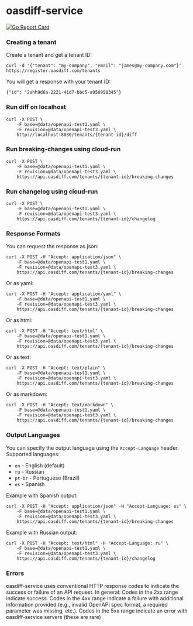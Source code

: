 # oasdiff-service

[![Go Report Card](https://goreportcard.com/badge/github.com/oasdiff/oasdiff-service)](https://goreportcard.com/report/github.com/oasdiff/oasdiff-service)

### Creating a tenant
Create a tenant and get a tenant ID:
```
curl -d '{"tenant": "my-company", "email": "james@my-company.com"}' https://register.oasdiff.com/tenants
```
You will get a response with your tenant ID:
```
{"id": "2ahh9d6a-2221-41d7-bbc5-a950958345"}
```
### Run diff on localhost
```
curl -X POST \
    -F base=@data/openapi-test1.yaml \
    -F revision=@data/openapi-test3.yaml \
    http://localhost:8080/tenants/{tenant-id}/diff
```

### Run breaking-changes using cloud-run
```
curl -X POST \
    -F base=@data/openapi-test1.yaml \
    -F revision=@data/openapi-test3.yaml \
    https://api.oasdiff.com/tenants/{tenant-id}/breaking-changes
```

### Run changelog using cloud-run
```
curl -X POST \
    -F base=@data/openapi-test1.yaml \
    -F revision=@data/openapi-test3.yaml \
    https://api.oasdiff.com/tenants/{tenant-id}/changelog
```

### Response Formats
You can request the response as json:
```
curl -X POST -H "Accept: application/json" \
    -F base=@data/openapi-test1.yaml \
    -F revision=@data/openapi-test3.yaml \
    https://api.oasdiff.com/tenants/{tenant-id}/breaking-changes
```

Or as yaml:
```
curl -X POST -H "Accept: application/yaml" \
    -F base=@data/openapi-test1.yaml \
    -F revision=@data/openapi-test3.yaml \
    https://api.oasdiff.com/tenants/{tenant-id}/breaking-changes
```

Or as html:
```
curl -X POST -H "Accept: text/html" \
    -F base=@data/openapi-test1.yaml \
    -F revision=@data/openapi-test3.yaml \
    https://api.oasdiff.com/tenants/{tenant-id}/breaking-changes
```

Or as text:
```
curl -X POST -H "Accept: text/plain" \
    -F base=@data/openapi-test1.yaml \
    -F revision=@data/openapi-test3.yaml \
    https://api.oasdiff.com/tenants/{tenant-id}/breaking-changes
```

Or as markdown:
```
curl -X POST -H "Accept: text/markdown" \
    -F base=@data/openapi-test1.yaml \
    -F revision=@data/openapi-test3.yaml \
    https://api.oasdiff.com/tenants/{tenant-id}/breaking-changes
```

### Output Languages
You can specify the output language using the `Accept-Language` header. Supported languages:
- `en` - English (default)
- `ru` - Russian  
- `pt-br` - Portuguese (Brazil)
- `es` - Spanish

Example with Spanish output:
```
curl -X POST -H "Accept: application/json" -H "Accept-Language: es" \
    -F base=@data/openapi-test1.yaml \
    -F revision=@data/openapi-test3.yaml \
    https://api.oasdiff.com/tenants/{tenant-id}/breaking-changes
```

Example with Russian output:
```
curl -X POST -H "Accept: text/html" -H "Accept-Language: ru" \
    -F base=@data/openapi-test1.yaml \
    -F revision=@data/openapi-test3.yaml \
    https://api.oasdiff.com/tenants/{tenant-id}/changelog
```

### Errors
oasdiff-service uses conventional HTTP response codes to indicate the success or failure of an API request. In general: Codes in the 2xx range indicate success. Codes in the 4xx range indicate a failure with additional information provided (e.g., invalid OpenAPI spec format, a required parameter was missing, etc.). Codes in the 5xx range indicate an error with oasdiff-service servers (these are rare)
